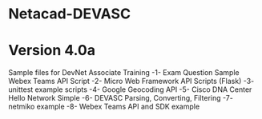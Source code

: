 # Netacad-DEVASC
# Version 4.0a
Sample files for DevNet Associate Training
-1- Exam Question Sample Webex Teams API Script
-2- Micro Web Framework API Scripts (Flask)
-3- unittest example scripts
-4- Google Geocoding API
-5- Cisco DNA Center Hello Network Simple
-6- DEVASC Parsing, Converting, Filtering
-7- netmiko example
-8- Webex Teams API and SDK example

